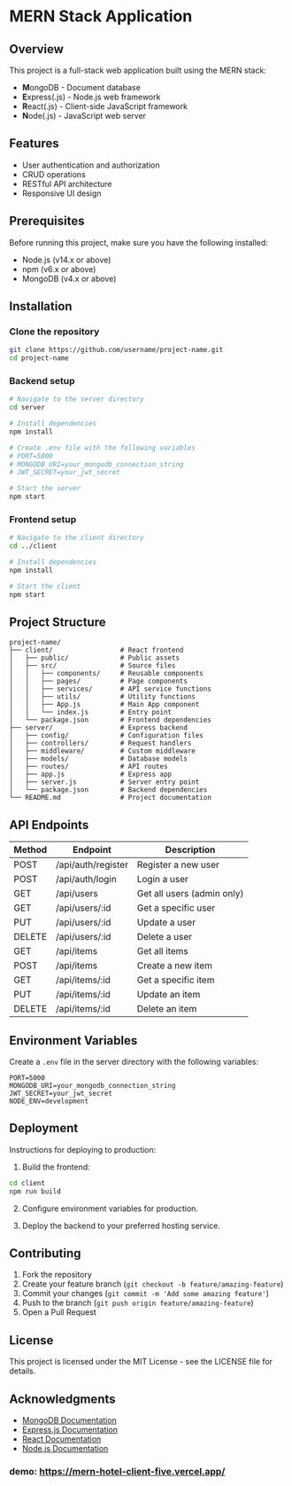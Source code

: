 # MERN Stack Application

## Overview
This project is a full-stack web application built using the MERN stack:
- **M**ongoDB - Document database
- **E**xpress(.js) - Node.js web framework
- **R**eact(.js) - Client-side JavaScript framework
- **N**ode(.js) - JavaScript web server

## Features
- User authentication and authorization
- CRUD operations
- RESTful API architecture
- Responsive UI design

## Prerequisites
Before running this project, make sure you have the following installed:
- Node.js (v14.x or above)
- npm (v6.x or above)
- MongoDB (v4.x or above)

## Installation

### Clone the repository
```bash
git clone https://github.com/username/project-name.git
cd project-name
```

### Backend setup
```bash
# Navigate to the server directory
cd server

# Install dependencies
npm install

# Create .env file with the following variables
# PORT=5000
# MONGODB_URI=your_mongodb_connection_string
# JWT_SECRET=your_jwt_secret

# Start the server
npm start
```

### Frontend setup
```bash
# Navigate to the client directory
cd ../client

# Install dependencies
npm install

# Start the client
npm start
```

## Project Structure
```
project-name/
├── client/                 # React frontend
│   ├── public/             # Public assets
│   ├── src/                # Source files
│   │   ├── components/     # Reusable components
│   │   ├── pages/          # Page components
│   │   ├── services/       # API service functions
│   │   ├── utils/          # Utility functions
│   │   ├── App.js          # Main App component
│   │   └── index.js        # Entry point
│   └── package.json        # Frontend dependencies
├── server/                 # Express backend
│   ├── config/             # Configuration files
│   ├── controllers/        # Request handlers
│   ├── middleware/         # Custom middleware
│   ├── models/             # Database models
│   ├── routes/             # API routes
│   ├── app.js              # Express app
│   ├── server.js           # Server entry point
│   └── package.json        # Backend dependencies
└── README.md               # Project documentation
```

## API Endpoints
| Method | Endpoint | Description |
|--------|----------|-------------|
| POST   | /api/auth/register | Register a new user |
| POST   | /api/auth/login | Login a user |
| GET    | /api/users | Get all users (admin only) |
| GET    | /api/users/:id | Get a specific user |
| PUT    | /api/users/:id | Update a user |
| DELETE | /api/users/:id | Delete a user |
| GET    | /api/items | Get all items |
| POST   | /api/items | Create a new item |
| GET    | /api/items/:id | Get a specific item |
| PUT    | /api/items/:id | Update an item |
| DELETE | /api/items/:id | Delete an item |

## Environment Variables
Create a `.env` file in the server directory with the following variables:
```
PORT=5000
MONGODB_URI=your_mongodb_connection_string
JWT_SECRET=your_jwt_secret
NODE_ENV=development
```

## Deployment
Instructions for deploying to production:

1. Build the frontend:
```bash
cd client
npm run build
```

2. Configure environment variables for production.

3. Deploy the backend to your preferred hosting service.

## Contributing
1. Fork the repository
2. Create your feature branch (`git checkout -b feature/amazing-feature`)
3. Commit your changes (`git commit -m 'Add some amazing feature'`)
4. Push to the branch (`git push origin feature/amazing-feature`)
5. Open a Pull Request

## License
This project is licensed under the MIT License - see the LICENSE file for details.

## Acknowledgments
- [MongoDB Documentation](https://docs.mongodb.com/)
- [Express.js Documentation](https://expressjs.com/)
- [React Documentation](https://reactjs.org/)
- [Node.js Documentation](https://nodejs.org/)

### demo: https://mern-hotel-client-five.vercel.app/
